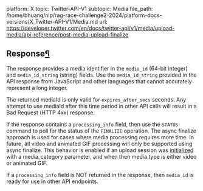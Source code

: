 platform: X
topic: Twitter-API-V1
subtopic: Media
file_path: /home/bhuang/nlp/rag-race-challenge2-2024/platform-docs-versions/X_Twitter-API-V1/Media.md
url: https://developer.twitter.com/en/docs/twitter-api/v1/media/upload-media/api-reference/post-media-upload-finalize


## Response[¶](#response "Permalink to this headline")

The response provides a media identifier in the `media_id` (64-bit integer) and `media_id_string` (string) fields. Use the `media_id_string` provided in the API response from JavaScript and other languages that cannot accurately represent a long integer.

The returned mediaId is only valid for `expires_after_secs` seconds. Any attempt to use mediaId after this time period in other API calls will result in a Bad Request (HTTP 4xx) response.

If the response contains a `processing_info` field, then use the `STATUS` command to poll for the status of the `FINALIZE` operation. The async finalize approach is used for cases where media processing requires more time. In future, all video and animated GIF processing will only be supported using async finalize. This behavior is enabled if an upload session was [initialized](https://developer.twitter.com/en/docs/media/upload-media/api-reference/post-media-upload-init) with a media\_category parameter, and when then media type is either video or animated GIF.

If a `processing_info` field is NOT returned in the response, then `media_id` is ready for use in other API endpoints.